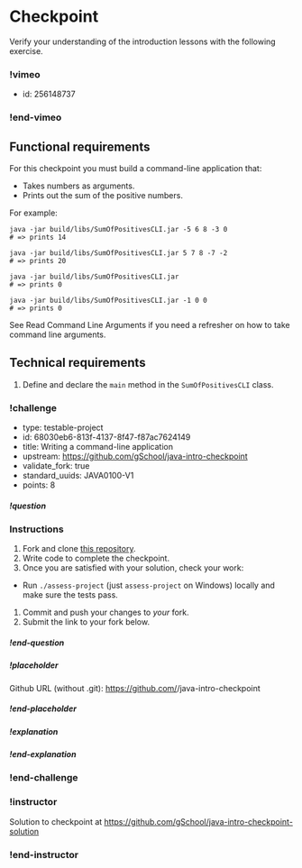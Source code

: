 # Checkpoint

Verify your understanding of the introduction lessons with the
following exercise.

### !vimeo
* id: 256148737
### !end-vimeo

## Functional requirements

For this checkpoint you must build a command-line application that:

- Takes numbers as arguments.
- Prints out the sum of the positive numbers.

For example:

```
java -jar build/libs/SumOfPositivesCLI.jar -5 6 8 -3 0
# => prints 14

java -jar build/libs/SumOfPositivesCLI.jar 5 7 8 -7 -2
# => prints 20

java -jar build/libs/SumOfPositivesCLI.jar
# => prints 0

java -jar build/libs/SumOfPositivesCLI.jar -1 0 0
# => prints 0
```

See Read Command Line Arguments if you need a refresher on how to take command line arguments.

## Technical requirements

1. Define and declare the `main` method in the `SumOfPositivesCLI` class.

### !challenge

* type: testable-project
* id: 68030eb6-813f-4137-8f47-f87ac7624149
* title: Writing a command-line application
* upstream: https://github.com/gSchool/java-intro-checkpoint
* validate_fork: true
* standard_uuids: JAVA0100-V1
* points: 8

##### !question

### Instructions

1. Fork and clone [this repository](https://github.com/gSchool/java-intro-checkpoint.git).
1. Write code to complete the checkpoint.
1. Once you are satisfied with your solution, check your work:
  - Run `./assess-project` (just `assess-project` on Windows) locally and make sure the tests pass.
1. Commit and push your changes to _your_ fork.
1. Submit the link to your fork below.

##### !end-question

##### !placeholder
Github URL (without .git): https://github.com/<your-username>/java-intro-checkpoint
##### !end-placeholder

##### !explanation
##### !end-explanation

### !end-challenge

### !instructor
Solution to checkpoint at https://github.com/gSchool/java-intro-checkpoint-solution
### !end-instructor
